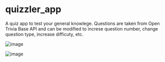 # quizzler_app
A quiz app to test your general knowlege. Questions are taken from Open Trivia Base API and can be modified to increse question number, change question type, increase difficuty, etc.

![image](https://user-images.githubusercontent.com/82958906/163667372-48ce5769-c9ea-4429-9090-4edf6f4d583c.png)

![image](https://user-images.githubusercontent.com/82958906/163667387-f8d82d27-c6ad-4a6a-8b22-c37a3fe88ea4.png)

